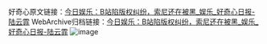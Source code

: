 好奇心原文链接：[今日娱乐：B站陷版权纠纷，索尼还在被黑_娱乐_好奇心日报-陆云霏](https://www.qdaily.com/articles/4745.html)
WebArchive归档链接：[今日娱乐：B站陷版权纠纷，索尼还在被黑_娱乐_好奇心日报-陆云霏](http://web.archive.org/web/20190623162600/https://www.qdaily.com/articles/4745.html)
![image](http://ww3.sinaimg.cn/large/007d5XDply1g3w5qu4ed9j30u04scb29)